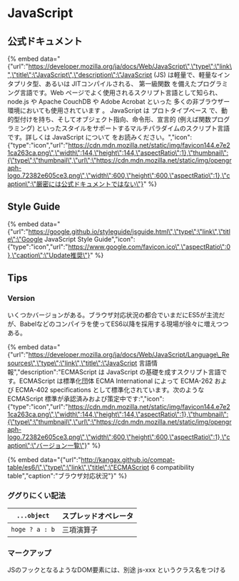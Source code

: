 # JavaScript

## 公式ドキュメント

{% embed data="{\"url\":\"https://developer.mozilla.org/ja/docs/Web/JavaScript\",\"type\":\"link\",\"title\":\"JavaScript\",\"description\":\"JavaScript \(JS\) は軽量で、軽量なインタプリタ型、あるいは JITコンパイルされる、 第一級関数 を備えたプログラミング言語です。Web ページでよく使用されるスクリプト言語として知られ、 node.js や Apache CouchDB や Adobe Acrobat といった 多くの非ブラウザー環境においても使用されています 。 JavaScript は プロトタイプベース で、動的型付けを持ち、そしてオブジェクト指向、命令形、宣言的 \(例えば関数プログラミング\) といったスタイルをサポートするマルチパラダイムのスクリプト言語です。詳しくは JavaScript について をお読みください。\",\"icon\":{\"type\":\"icon\",\"url\":\"https://cdn.mdn.mozilla.net/static/img/favicon144.e7e21ca263ca.png\",\"width\":144,\"height\":144,\"aspectRatio\":1},\"thumbnail\":{\"type\":\"thumbnail\",\"url\":\"https://cdn.mdn.mozilla.net/static/img/opengraph-logo.72382e605ce3.png\",\"width\":600,\"height\":600,\"aspectRatio\":1},\"caption\":\"厳密には公式ドキュメントではない\"}" %}

## Style Guide

{% embed data="{\"url\":\"https://google.github.io/styleguide/jsguide.html\",\"type\":\"link\",\"title\":\"Google JavaScript Style Guide\",\"icon\":{\"type\":\"icon\",\"url\":\"https://www.google.com/favicon.ico\",\"aspectRatio\":0},\"caption\":\"Update推奨\"}" %}

## Tips

### Version

いくつかバージョンがある。ブラウザ対応状況の都合でいまだにES5が主流だが、Babelなどのコンパイラを使ってES6以降を採用する現場が徐々に増えつつある。

{% embed data="{\"url\":\"https://developer.mozilla.org/ja/docs/Web/JavaScript/Language\_Resources\",\"type\":\"link\",\"title\":\"JavaScript 言語情報\",\"description\":\"ECMAScript は JavaScript の基礎を成すスクリプト言語です。ECMAScript は標準化団体 ECMA International によって ECMA-262 および ECMA-402 specifications として標準化されています。次のような ECMAScript 標準が承認済みおよび策定中です:\",\"icon\":{\"type\":\"icon\",\"url\":\"https://cdn.mdn.mozilla.net/static/img/favicon144.e7e21ca263ca.png\",\"width\":144,\"height\":144,\"aspectRatio\":1},\"thumbnail\":{\"type\":\"thumbnail\",\"url\":\"https://cdn.mdn.mozilla.net/static/img/opengraph-logo.72382e605ce3.png\",\"width\":600,\"height\":600,\"aspectRatio\":1},\"caption\":\"バージョン一覧\"}" %}

{% embed data="{\"url\":\"http://kangax.github.io/compat-table/es6/\",\"type\":\"link\",\"title\":\"ECMAScript 6 compatibility table\",\"caption\":\"ブラウザ対応状況\"}" %}

### ググりにくい記法

| `...object` | スプレッドオペレータ |
| --- | --- |
| `hoge ? a : b` | 三項演算子 |

### マークアップ

JSのフックとなるようなDOM要素には、別途 js-xxx というクラス名をつける











